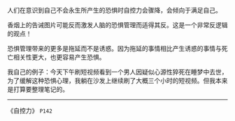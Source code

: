 人们在意识到自己不会永生所产生的恐惧时自控力会骤降，会倾向于满足自己。

香烟上的告诫图片可能反而激发人脑的恐惧管理而适得其反。这是一个非常反逻辑的观点！

恐惧管理带来的更多是拖延而不是诱惑。因为拖延的事情相比产生诱惑的事情与死亡相关性更大，也更容易产生恐惧。

我自己的例子：今天下午刷短视频看到一个男人因疑似心源性猝死在睡梦中去世，为了缓解这种恐惧心理，我躺在沙发上继续刷了大概三个小时的短视频。但我本来是打算要整理笔记的。

---
《自控力》 `P142`